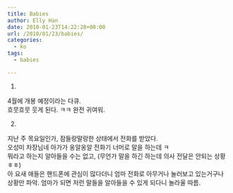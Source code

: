```yaml
---
title: Babies
author: Elly Han
date: 2010-01-23T14:22:28+00:00
url: /2010/01/23/babies/
categories:
  - ko
tags:
  - babies

---
```

<div class="jetpack-video-wrapper">
  <span class="embed-youtube" style="text-align:center; display: block;"></span>
</div>

  
1.  
  
4월에 개봉 예정이라는 다큐.  
흐뭇흐뭇 웃게 된다. ㅋㅋ 완전 귀여워.  
  
  
2.  
  
지난 주 목요일인가, 잠들랑말랑한 상태에서 전화를 받았다.  
오성미 차장님네 아가가 옹알옹알 전화기 너머로 말을 하는데 ㅋ  
뭐라고 하는지 알아들을 수는 없고, (무언가 말을 하긴 하는데 의사 전달은 안되는 상황 ㅎㅎ)  
아 요새 애들은 핸드폰에 관심이 많다더니 엄마 전화로 아무거나 눌러보고 있는거구나 상황만 파악. 엄마가 되면 저런 말들을 알아들을 수 있게 되다니 놀라울 따름.